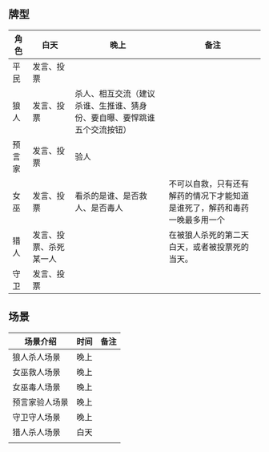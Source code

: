 ## 牌型

| 角色   | 白天          | 晚上                                   | 备注                                    |
| ---- | ----------- | ------------------------------------ | ------------------------------------- |
| 平民   | 发言、投票       |                                      |                                       |
| 狼人   | 发言、投票       | 杀人、相互交流（建议杀谁、生推谁、猜身份、要自曝、要悍跳谁五个交流按钮） |                                       |
| 预言家  | 发言、投票       | 验人                                   |                                       |
| 女巫   | 发言、投票       | 看杀的是谁、是否救人、是否毒人                      | 不可以自救，只有还有解药的情况下才能知道是谁死了，解药和毒药一晚最多用一个 |
| 猎人   | 发言、投票、杀死某一人 |                                      | 在被狼人杀死的第二天白天，或者被投票死的当天。               |
| 守卫   | 发言、投票       |                                      |                                       |

## 场景

| 场景介绍    | 时间   | 备注   |
| ------- | ---- | ---- |
| 狼人杀人场景  | 晚上   |      |
| 女巫救人场景  | 晚上   |      |
| 女巫毒人场景  | 晚上   |      |
| 预言家验人场景 | 晚上   |      |
| 守卫守人场景  | 晚上   |      |
| 猎人杀人场景  | 白天   |      |
|         |      |      |

